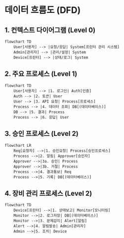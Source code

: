 # 데이터 흐름도 (DFD)

## 1. 컨텍스트 다이어그램 (Level 0)

```mermaid
flowchart TD
    User[사용자] --> |요청/응답| System[프린터 관리 시스템]
    Admin[관리자] --> |관리/설정| System
    Device[프린터] --> |상태/로그| System
```

## 2. 주요 프로세스 (Level 1)

```mermaid
flowchart TD
    User[사용자] --> |1. 로그인| Auth[인증]
    Auth --> |2. 토큰| User
    User --> |3. API 요청| Process[프로세스]
    Process --> |4. 데이터 조회| DB[(데이터베이스)]
    DB --> |5. 결과| Process
    Process --> |6. 응답| User
```

## 3. 승인 프로세스 (Level 2)

```mermaid
flowchart LR
    Req[요청자] -->|1. 승인요청| Process[승인프로세스]
    Process -->|2. 알림| Approver[승인자]
    Approver -->|3a. 승인| Process
    Approver -->|3b. 거절| Process
    Process -->|4. 결과통보| Req
    Process -->|5. 기록| DB[(데이터베이스)]
```

## 4. 장비 관리 프로세스 (Level 2)

```mermaid
flowchart TD
    Device[프린터] -->|1. 상태보고| Monitor[모니터링]
    Monitor -->|2. 로그저장| DB[(데이터베이스)]
    Monitor -->|3. 문제감지| Alert[알림]
    Alert -->|4. 알림발송| Admin[관리자]
    Admin -->|5. 조치| Device
```